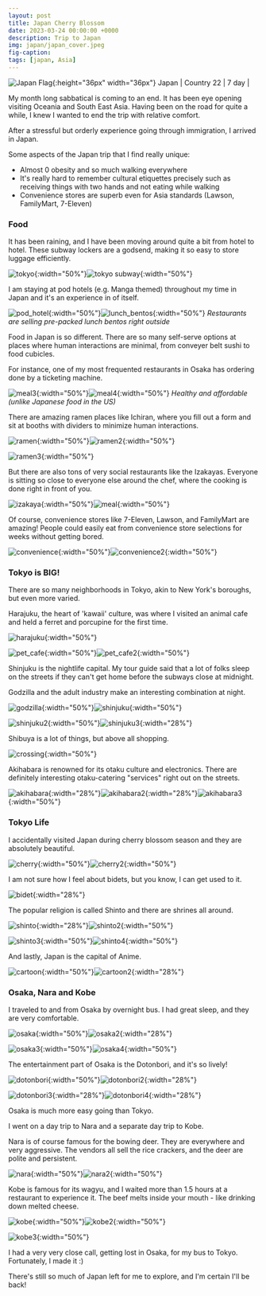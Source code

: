 ```yaml
---
layout: post
title: Japan Cherry Blossom
date: 2023-03-24 00:00:00 +0000
description: Trip to Japan
img: japan/japan_cover.jpeg
fig-caption:
tags: [japan, Asia]
---
```


![Japan Flag]({{site.baseurl}}/assets/img/flags/4x3/jp.svg){:height="36px" width="36px"} Japan \| Country 22 \| 7 day \|

My month long sabbatical is coming to an end. It has been eye opening visiting Oceania and South East Asia. Having been on the road for quite a while, I knew I wanted to end the trip with relative comfort. 

After a stressful but orderly experience going through immigration, I arrived in Japan. 

Some aspects of the Japan trip that I find really unique:
* Almost 0 obesity and so much walking everywhere
* It's really hard to remember cultural etiquettes precisely such as receiving things with two hands and not eating while walking
* Convenience stores are superb even for Asia standards (Lawson, FamilyMart, 7-Eleven)

### Food 

It has been raining, and I have been moving around quite a bit from hotel to hotel. These subway lockers are a godsend, making it so easy to store luggage efficiently.  

![tokyo]({{site.baseurl}}/assets/img/japan/tokyo.jpeg){:width="50%"}![tokyo subway]({{site.baseurl}}/assets/img/japan/tokyo_subway.jpeg){:width="50%"}

I am staying at pod hotels (e.g. Manga themed) throughout my time in Japan and it's an experience in of itself. 

![pod_hotel]({{site.baseurl}}/assets/img/japan/pod_hotel.jpeg){:width="50%"}![lunch_bentos]({{site.baseurl}}/assets/img/japan/lunch_bentos.jpeg){:width="50%"}
*Restaurants are selling pre-packed lunch bentos right outside*

Food in Japan is so different. There are so many self-serve options at places where human interactions are minimal, from conveyer belt sushi to food cubicles. 

For instance, one of my most frequented restaurants in Osaka has ordering done by a ticketing machine. 

![meal3]({{site.baseurl}}/assets/img/japan/meal3.jpeg){:width="50%"}![meal4]({{site.baseurl}}/assets/img/japan/meal4.jpeg){:width="50%"}
*Healthy and affordable (unlike Japanese food in the US)*

There are amazing ramen places like Ichiran, where you fill out a form and sit at booths with dividers to minimize human interactions.

![ramen]({{site.baseurl}}/assets/img/japan/ramen.jpeg){:width="50%"}![ramen2]({{site.baseurl}}/assets/img/japan/ramen2.jpeg){:width="50%"}

![ramen3]({{site.baseurl}}/assets/img/japan/ramen3.jpeg){:width="50%"}

But there are also tons of very social restaurants like the Izakayas. Everyone is sitting so close to everyone else around the chef, where the cooking is done right in front of you. 

![izakaya]({{site.baseurl}}/assets/img/japan/izakaya.jpeg){:width="50%"}![meal]({{site.baseurl}}/assets/img/japan/meal.jpeg){:width="50%"}

Of course, convenience stores like 7-Eleven, Lawson, and FamilyMart are amazing! People could easily eat from convenience store selections for weeks without getting bored.

![convenience]({{site.baseurl}}/assets/img/japan/convenience.jpeg){:width="50%"}![convenience2]({{site.baseurl}}/assets/img/japan/convenience2.jpeg){:width="50%"}

### Tokyo is BIG!

There are so many neighborhoods in Tokyo, akin to New York's boroughs, but even more varied.

Harajuku, the heart of 'kawaii' culture, was where I visited an animal cafe and held a ferret and porcupine for the first time.

![harajuku]({{site.baseurl}}/assets/img/japan/harajuku.jpeg){:width="50%"}

![pet_cafe]({{site.baseurl}}/assets/img/japan/pet_cafe.jpeg){:width="50%"}![pet_cafe2]({{site.baseurl}}/assets/img/japan/pet_cafe2.jpeg){:width="50%"}

Shinjuku is the nightlife capital. My tour guide said that a lot of folks sleep on the streets if they can't get home before the subways close at midnight. 

Godzilla and the adult industry make an interesting combination at night. 

![godzilla]({{site.baseurl}}/assets/img/japan/godzilla.jpeg){:width="50%"}![shinjuku]({{site.baseurl}}/assets/img/japan/shinjuku.jpeg){:width="50%"}

![shinjuku2]({{site.baseurl}}/assets/img/japan/shinjuku2.jpeg){:width="50%"}![shinjuku3]({{site.baseurl}}/assets/img/japan/shinjuku3.jpeg){:width="28%"}

Shibuya is a lot of things, but above all shopping. 

![crossing]({{site.baseurl}}/assets/img/japan/crossing.jpeg){:width="50%"}

Akihabara is renowned for its otaku culture and electronics. There are definitely interesting otaku-catering "services" right out on the streets. 

![akihabara]({{site.baseurl}}/assets/img/japan/akihabara.jpeg){:width="28%"}![akihabara2]({{site.baseurl}}/assets/img/japan/akihabara2.jpeg){:width="28%"}![akihabara3]({{site.baseurl}}/assets/img/japan/akihabara3.jpeg){:width="50%"}


### Tokyo Life

I accidentally visited Japan during cherry blossom season and they are absolutely beautiful.

![cherry]({{site.baseurl}}/assets/img/japan/cherry.jpeg){:width="50%"}![cherry2]({{site.baseurl}}/assets/img/japan/cherry2.jpeg){:width="50%"}

I am not sure how I feel about bidets, but you know, I can get used to it. 

![bidet]({{site.baseurl}}/assets/img/japan/bidet.jpeg){:width="28%"}

The popular religion is called Shinto and there are shrines all around. 

![shinto]({{site.baseurl}}/assets/img/japan/shinto.jpeg){:width="28%"}![shinto2]({{site.baseurl}}/assets/img/japan/shinto2.jpeg){:width="50%"}

![shinto3]({{site.baseurl}}/assets/img/japan/shinto3.jpeg){:width="50%"}![shinto4]({{site.baseurl}}/assets/img/japan/shinto4.jpeg){:width="50%"}

And lastly, Japan is the capital of Anime. 

![cartoon]({{site.baseurl}}/assets/img/japan/cartoon.jpeg){:width="50%"}![cartoon2]({{site.baseurl}}/assets/img/japan/cartoon2.jpeg){:width="28%"}

### Osaka, Nara and Kobe

I traveled to and from Osaka by overnight bus. I had great sleep, and they are very comfortable. 

![osaka]({{site.baseurl}}/assets/img/japan/osaka.jpeg){:width="50%"}![osaka2]({{site.baseurl}}/assets/img/japan/osaka2.jpeg){:width="28%"}

![osaka3]({{site.baseurl}}/assets/img/japan/osaka3.jpeg){:width="50%"}![osaka4]({{site.baseurl}}/assets/img/japan/osaka4.jpeg){:width="50%"}

The entertainment part of Osaka is the Dotonbori, and it's so lively! 

![dotonbori]({{site.baseurl}}/assets/img/japan/dotonbori.jpeg){:width="50%"}![dotonbori2]({{site.baseurl}}/assets/img/japan/dotonbori2.jpeg){:width="28%"}

![dotonbori3]({{site.baseurl}}/assets/img/japan/dotonbori3.jpeg){:width="28%"}![dotonbori4]({{site.baseurl}}/assets/img/japan/dotonbori4.jpeg){:width="28%"}

Osaka is much more easy going than Tokyo. 

I went on a day trip to Nara and a separate day trip to Kobe. 

Nara is of course famous for the bowing deer. They are everywhere and very aggressive. The vendors all sell the rice crackers, and the deer are polite and persistent. 

![nara]({{site.baseurl}}/assets/img/japan/nara.jpeg){:width="50%"}![nara2]({{site.baseurl}}/assets/img/japan/nara2.jpeg){:width="50%"}

Kobe is famous for its wagyu, and I waited more than 1.5 hours at a restaurant to experience it. The beef melts inside your mouth - like drinking down melted cheese. 

![kobe]({{site.baseurl}}/assets/img/japan/kobe.jpeg){:width="50%"}![kobe2]({{site.baseurl}}/assets/img/japan/kobe2.jpeg){:width="50%"}

![kobe3]({{site.baseurl}}/assets/img/japan/kobe3.jpeg){:width="50%"}

I had a very very close call, getting lost in Osaka, for my bus to Tokyo. Fortunately, I made it :) 

There's still so much of Japan left for me to explore, and I'm certain I'll be back!

